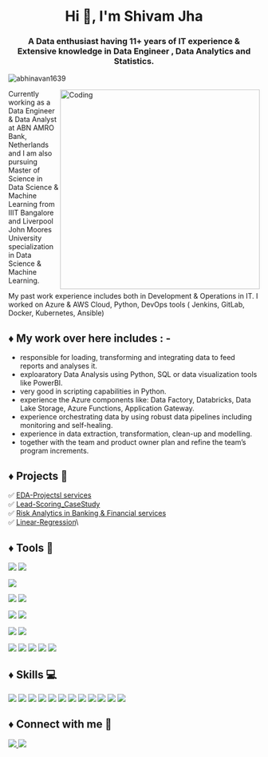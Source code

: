 
<h1 align="center">Hi 👋, I'm Shivam Jha</h1>
<h3 align="center">A Data enthusiast having 11+ years of IT experience & Extensive knowledge in Data Engineer , Data Analytics and Statistics.</h3>
<p align="left"> <img src="https://komarev.com/ghpvc/?username=abhinavan1639&label=Profile%20views&color=0e75b6&style=flat" alt="abhinavan1639" /> </p>
<img align="right" alt="Coding" width="400" src="http://cdn.dribbble.com/users/1162077/screenshots/3848914/programmer.gif">


Currently working as a Data Engineer & Data Analyst at ABN AMRO Bank, Netherlands  and I am also pursuing Master of Science in Data Science & Machine Learning from IIIT Bangalore and Liverpool John Moores University specialization in Data Science & Machine Learning.

My past work experience includes both in Development & Operations in IT. I worked on Azure & AWS Cloud, Python, DevOps tools ( Jenkins, GitLab, Docker, Kubernetes, Ansible)

## ♦️ My work over here includes : -

- responsible for loading, transforming and integrating data to feed reports and analyses it.
- exploaratory Data Analysis using Python, SQL or data visualization tools like PowerBI.
- very good in scripting capabilities in Python.
- experience the Azure components like: Data Factory, Databricks, Data Lake Storage, Azure Functions, Application Gateway.
- experience orchestrating data by using robust data pipelines including monitoring and self-healing.
- experience in data extraction, transformation, clean-up and modelling.
- together with the team and product owner plan and refine the team’s program increments.


## ♦️ Projects 🚧

✅ [EDA-Projectsl services](https://github.com/jhashivam/Data_Analysis-Projects)\
✅ [Lead-Scoring_CaseStudy](https://github.com/jhashivam/MSC-Assignment/tree/main/Lead-Scoring_CaseStudy)\
✅ [Risk Analytics in Banking & Financial services](https://github.com/jhashivam/EDA-Projects/tree/main/1-EDA_Case_Study)\
✅ [Linear-Regression](https://github.com/jhashivam/MSC-Assignment/tree/main/Linear-Regression_Assignment)\



## ♦️ Tools 🔨
![](https://img.shields.io/badge/Database-MySQL-informational?style=flat&logo=data:image/svg%2bxml;base64,<BASE64_DATA>)
![](https://img.shields.io/badge/Database-SQLServer-informational?style=flat&logo=data:image/svg%2bxml;base64,<BASE64_DATA>) 

![](https://img.shields.io/badge/Programming-Python-informational?style=flat&logo=data:image/svg%2bxml;base64,<BASE64_DATA>)


![](https://img.shields.io/badge/Cloud-Azure-informational?style=flat&logo=data:image/svg%2bxml;base64,<BASE64_DATA>)
![](https://img.shields.io/badge/Cloud-Aws-informational?style=flat&logo=data:image/svg%2bxml;base64,<BASE64_DATA>)

![](https://img.shields.io/badge/DataVisualization-Tableau-informational?style=flat&logo=data:image/svg%2bxml;base64,<BASE64_DATA>)
![](https://img.shields.io/badge/DataVisualization-PowerBI-informational?style=flat&logo=data:image/svg%2bxml;base64,<BASE64_DATA>)

![](https://img.shields.io/badge/Spreadsheet-Excel-informational?style=flat&logo=data:image/svg%2bxml;base64,<BASE64_DATA>)
![](https://img.shields.io/badge/Editor-VSCode-informational?style=flat&logo=data:image/svg%2bxml;base64,<BASE64_DATA>)

![](https://img.shields.io/badge/VersionControl-Git-informational?style=flat&logo=data:image/svg%2bxml;base64,<BASE64_DATA>)
![](https://img.shields.io/badge/VersionControl-BitBucket-informational?style=flat&logo=data:image/svg%2bxml;base64,<BASE64_DATA>)
![](https://img.shields.io/badge/DevOps-Docker-informational?style=flat&logo=data:image/svg%2bxml;base64,<BASE64_DATA>)
![](https://img.shields.io/badge/DevOps-Kubernetes-informational?style=flat&logo=data:image/svg%2bxml;base64,<BASE64_DATA>)
![](https://img.shields.io/badge/DevOps-AzureDevOps-informational?style=flat&logo=data:image/svg%2bxml;base64,<BASE64_DATA>)




## ♦️ Skills 💻
![](https://img.shields.io/badge/DataAnalysis-informational?style=flat&logo=data:image/svg%2bxml;base64,<BASE64_DATA>)
![](https://img.shields.io/badge/AzureDataEnginner-informational?style=flat&logo=data:image/svg%2bxml;base64,<BASE64_DATA>)
![](https://img.shields.io/badge/AzureCloud-informational?style=flat&logo=data:image/svg%2bxml;base64,<BASE64_DATA>)
![](https://img.shields.io/badge/AWSCloud-informational?style=flat&logo=data:image/svg%2bxml;base64,<BASE64_DATA>)
![](https://img.shields.io/badge/Python-informational?style=flat&logo=data:image/svg%2bxml;base64,<BASE64_DATA>)
![](https://img.shields.io/badge/ExploratoryDataAnalysis-informational?style=flat&logo=data:image/svg%2bxml;base64,<BASE64_DATA>)
![](https://img.shields.io/badge/HypothesisBuilding-informational?style=flat&logo=data:image/svg%2bxml;base64,<BASE64_DATA>)
![](https://img.shields.io/badge/Database-informational?style=flat&logo=data:image/svg%2bxml;base64,<BASE64_DATA>)
![](https://img.shields.io/badge/Statistics-informational?style=flat&logo=data:image/svg%2bxml;base64,<BASE64_DATA>)
![](https://img.shields.io/badge/FeatureEngineering-informational?style=flat&logo=data:image/svg%2bxml;base64,<BASE64_DATA>)
![](https://img.shields.io/badge/MachineLearning-informational?style=flat&logo=data:image/svg%2bxml;base64,<BASE64_DATA>)
![](https://img.shields.io/badge/TimeSeriesAnalysis-informational?style=flat&logo=data:image/svg%2bxml;base64,<BASE64_DATA>)


## ♦️ Connect with me 🔗
<p>
<a href="mailto:shivamjhads@gmail.com"> <img src="https://img.shields.io/badge/Gmail-D14836?style=for-the-badge&logo=gmail&logoColor=white"</a>
<a href="https://www.linkedin.com/in/jhashivam/"> <img src="https://img.shields.io/badge/LinkedIn-0077B5?style=for-the-badge&logo=linkedin&logoColor=white"</a> 
</p>

